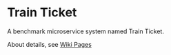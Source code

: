 # Train Ticket
A benchmark microservice system named Train Ticket.

About details, see [Wiki Pages](https://github.com/FudanSELab/train-ticket/wiki)

